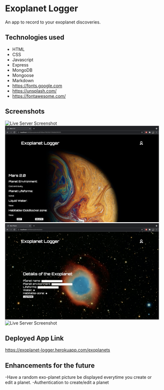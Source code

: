 # Exoplanet Logger
An app to record to your exoplanet discoveries.

## Technologies used
- HTML
- CSS
- Javascript
- Express
- MongoDB
- Mongoose
- Markdown
- <https://fonts.google.com>
- <https://unsplash.com/>
- <https://fontawesome.com/>

## Screenshots
![Live Server Screenshot](./img/Homepage.png)
![Live Server Screenshot](./img/Show-route.png)
![Live Server Screenshot](./img/Create-route.png)
![Live Server Screenshot](./img/Edit-route.png)

## Deployed App Link
https://exoplanet-logger.herokuapp.com/exoplanets
## Enhancements for the future
-Have a random exo-planet picture be displayed everytime you create or edit a planet.
-Authentication to create/edit a planet